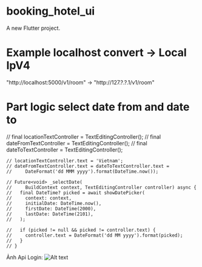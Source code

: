# booking_hotel_ui

A new Flutter project.

# Example localhost convert -> Local IpV4
"http://localhost:5000/v1/room" -> "http://127.?.?.1/v1/room" 


# Part logic select date from and date to 
// final locationTextController = TextEditingController();
    // final dateFromTextController = TextEditingController();
    // final dateToTextController = TextEditingController();

    // locationTextController.text = 'Vietnam';
    // dateFromTextController.text = dateToTextController.text =
    //     DateFormat('dd MMM yyyy').format(DateTime.now());

    // Future<void> _selectDate(
    //     BuildContext context, TextEditingController controller) async {
    //   final DateTime? picked = await showDatePicker(
    //     context: context,
    //     initialDate: DateTime.now(),
    //     firstDate: DateTime(2000),
    //     lastDate: DateTime(2101),
    //   );

    //   if (picked != null && picked != controller.text) {
    //     controller.text = DateFormat('dd MM yyyy').format(picked);
    //   }
    // }


Ảnh Api Login:
![Alt text](assets/image/login.png)